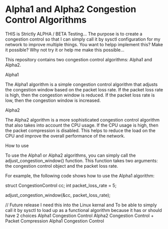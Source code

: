 # Alpha1 and Alpha2 Congestion Control Algorithms
THIS is Strictly ALPHA / BETA Testing...
The purpose is to create a congestion control so
that I can simply call it by sysctl configuration for
my network to improve multiple things. You want to helpp
implement this? Make it possible? Why not try it or help me make
this possible...

This repository contains two congestion control algorithms: Alpha1 and Alpha2.

Alpha1

The Alpha1 algorithm is a simple congestion control algorithm that adjusts the congestion window based on the packet loss rate. If the packet loss rate is high, then the congestion window is reduced. If the packet loss rate is low, then the congestion window is increased.

Alpha2

The Alpha2 algorithm is a more sophisticated congestion control algorithm that also takes into account the CPU usage. If the CPU usage is high, then the packet compression is disabled. This helps to reduce the load on the CPU and improve the overall performance of the network.

How to use

To use the Alpha1 or Alpha2 algorithms, you can simply call the adjust_congestion_window() function. This function takes two arguments: the congestion control object and the packet loss rate.

For example, the following code shows how to use the Alpha1 algorithm:

struct CongestionControl cc; int packet_loss_rate = 5;

adjust_congestion_window(&cc, packet_loss_rate);


// Future release I need this into the Linux kernal and
To be able to simply call it by sysctl to load up as
a functional algorithm because it has or should have
2 choices 
Alpha1 Congestion Control 
Alpha2 Congestion Control + Packet Compression
Alpha1 Congestion Control
